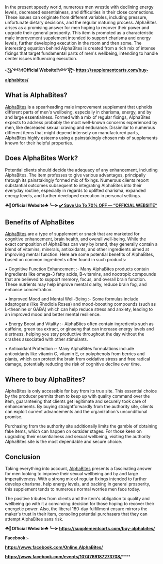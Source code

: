 In the present speedy world, numerous men wrestle with declining energy levels, decreased essentialness, and difficulties in their close connections. These issues can originate from different variables, including pressure, unfortunate dietary decisions, and the regular maturing process. AlphaBites arises as a promising answer for men hoping to recover their power and upgrade their general prosperity. This item is promoted as a characteristic male improvement supplement intended to support charisma and energy levels, further developing execution in the room and then some. The interesting equation behind AlphaBites is created from a rich mix of intense fixings that target fundamental parts of men's wellbeing, intending to handle center issues influencing execution.

**꧁༺✨❗Official Website❗✨༻꧂**
**https://supplementcarts.com/buy-alphabites/**

## What is AlphaBites?

[AlphaBites](https://healthquerys.com/alphabites-reviews/) is a spearheading male improvement supplement that upholds different parts of men's wellbeing, especially in charisma, energy, and by and large essentialness. Formed with a mix of regular fixings, AlphaBites expects to address probably the most well-known concerns experienced by men, like decreased sexual craving and endurance. Dissimilar to numerous different items that might depend intensely on manufactured parts, AlphaBites highly esteems using a painstakingly chosen mix of supplements known for their helpful properties.

## Does AlphaBites Work?	

Potential clients should decide the adequacy of any enhancement, including AlphaBites. The item professes to give various advantages, principally through its painstakingly formed mix of fixings. Numerous clients report substantial outcomes subsequent to integrating AlphaBites into their everyday routine, especially in regards to uplifted charisma, expanded energy levels, and further developed execution in personal settings.

**☘📣Official Website☘ ╰┈➤ [✔️ Save Up To 70% OFF — “OFFICIAL WEBSITE”](https://supplementcarts.com/buy-alphabites/)**


## Benefits of AlphaBites

[AlphaBites](https://healthquerys.com/alphabites-reviews/) are a type of supplement or snack that are marketed for cognitive enhancement, brain health, and overall well-being. While the exact composition of AlphaBites can vary by brand, they generally contain a blend of vitamins, minerals, antioxidants, and other ingredients aimed at improving mental function. Here are some potential benefits of AlphaBites, based on common ingredients often found in such products:

•	Cognitive Function Enhancement :-  Many AlphaBites products contain ingredients like omega-3 fatty acids, B-vitamins, and nootropic compounds that are believed to support memory, focus, and overall brain function. These nutrients may help improve mental clarity, reduce brain fog, and enhance concentration.

•	Improved Mood and Mental Well-Being :-  Some formulas include adaptogens (like Rhodiola Rosea) and mood-boosting compounds (such as L-theanine or GABA) which can help reduce stress and anxiety, leading to an improved mood and better mental resilience.

•	Energy Boost and Vitality :-  AlphaBites often contain ingredients such as caffeine, green tea extract, or ginseng that can increase energy levels and alertness, helping you stay productive throughout the day without the crashes associated with other stimulants.

•	Antioxidant Protection :- Many AlphaBites formulations include antioxidants like vitamin C, vitamin E, or polyphenols from berries and plants, which can protect the brain from oxidative stress and free radical damage, potentially reducing the risk of cognitive decline over time.

## Where to buy AlphaBites?

AlphaBites is only accessible for buy from its true site. This essential choice by the producer permits them to keep up with quality command over the item, guaranteeing that clients get legitimate and securely took care of enhancements. By buying straightforwardly from the authority site, clients can exploit current advancements and the organization's unconditional promise.

Purchasing from the authority site additionally limits the gamble of obtaining fake items, which can happen on outsider stages. For those keen on upgrading their essentialness and sexual wellbeing, visiting the authority AlphaBites site is the most dependable and secure choice.

## Conclusion

Taking everything into account, [AlphaBites](https://healthquerys.com/alphabites-reviews/) presents a fascinating answer for men looking to improve their sexual wellbeing and by and large imperativeness. With a strong mix of regular fixings intended to further develop charisma, help energy levels, and backing in general prosperity, this supplement tends to numerous normal worries men face today.

The positive tributes from clients and the item's obligation to quality and wellbeing go with it a convincing decision for those hoping to recover their energetic power. Also, the liberal 180-day fulfillment ensure mirrors the maker's trust in their item, consoling potential purchasers that they can attempt AlphaBites sans risk.

**☘📣Official Website☘ ╰┈➤ https://supplementcarts.com/buy-alphabites/**

**Facebook:-**

**https://www.facebook.com/Online.AlphaBites/**

**https://www.facebook.com/events/1074769187273708/******
